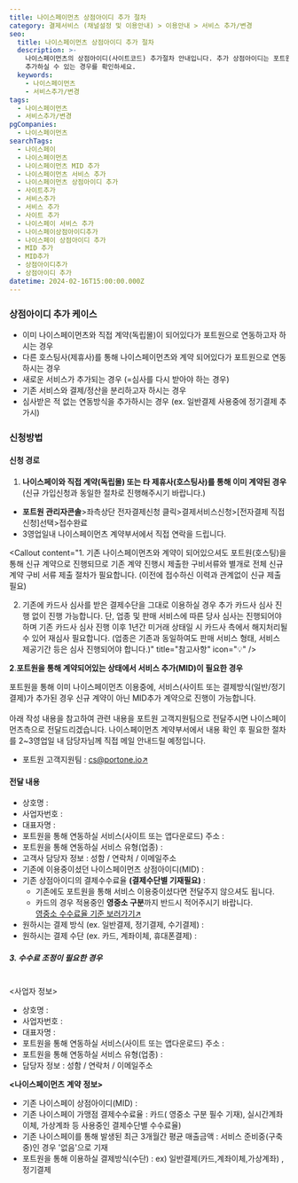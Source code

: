 ```yaml
---
title: 나이스페이먼츠 상점아이디 추가 절차
category: 결제서비스 (채널설정 및 이용안내) > 이용안내 > 서비스 추가/변경
seo:
  title: 나이스페이먼츠 상점아이디 추가 절차
  description: >-
    나이스페이먼츠의 상점아이디(사이트코드) 추가절차 안내입니다. 추가 상점아이디는 포트원 호스팅사를 기준으로 수수료가 적용되며, 상점아이디를
    추가하실 수 있는 경우를 확인하세요.
  keywords:
    - 나이스페이먼츠
    - 서비스추가/변경
tags:
  - 나이스페이먼츠
  - 서비스추가/변경
pgCompanies:
  - 나이스페이먼츠
searchTags:
  - 나이스페이
  - 나이스페이먼츠
  - 나이스페이먼츠 MID 추가
  - 나이스페이먼츠 서비스 추가
  - 나이스페이먼츠 상점아이디 추가
  - 사이트추가
  - 서비스추가
  - 서비스 추가
  - 사이트 추가
  - 나이스페이 서비스 추가
  - 나이스페이상점아이디추가
  - 나이스페이 상점아이디 추가
  - MID 추가
  - MID추가
  - 상점아이디추가
  - 상점아이디 추가
datetime: 2024-02-16T15:00:00.000Z
---
```


<Callout content="나이스페이먼츠 상점아이디 추가 절차를 안내해드립니다. 추가되는 상점아이디는 포트원 호스팅사를 기준으로 수수료가 적용되는 점 참고해주세요." />

<Callout title="포트원 기준 결제대행사 수수료 보러가기↗" />

### **상점아이디 추가 케이스**

<Callout content="포트원 정책에 의하여 기존에 포트원을 통하지 않고 계약된 상점아이디는 포트원 서비스 사용이 불가합니다. 새로운 포트원용 상점아이디를 추가 발급 받으신 후 이용해주시기 바랍니다." title="참고사항" icon="💡" />

- 이미 나이스페이먼츠와 직접 계약(독립몰)이 되어있다가 포트원으로 연동하고자 하시는 경우
- 다른 호스팅사(제휴사)를 통해 나이스페이먼츠와 계약 되어있다가 포트원으로 연동하시는 경우
- 새로운 서비스가 추가되는 경우 (=심사를 다시 받아야 하는 경우)
- 기존 서비스와 결제/정산을 분리하고자 하시는 경우
- 심사받은 적 없는 연동방식을 추가하시는 경우 (ex. 일반결제 사용중에 정기결제 추가시)

### **신청방법**

#### **신청 경로**

1. **나이스페이와 직접 계약(독립몰) 또는 타 제휴사(호스팅사)를 통해 이미 계약된 경우**\
   (신규 가입신청과 동일한 절차로 진행해주시기 바랍니다.)

<Indent level="1">

- **포트원 관리자콘솔**>좌측상단 전자결제신청 클릭>결제서비스신청>\[전자결제 직접신청]선택>접수완료
- 3영업일내 나이스페이먼츠 계약부서에서 직접 연락을 드립니다.

</Indent>

<Callout content="1. 기존 나이스페이먼츠와 계약이 되어있으셔도 포트원(호스팅)을 통해 신규 계약으로 진행되므로 기존 계약 진행시 제출한 구비서류와 별개로 전체 신규계약 구비 서류 제출 절차가 필요합니다. 
(이전에 접수하신 이력과 관계없이 신규 제출 필요)

2. 기존에 카드사 심사를 받은 결제수단을 그대로 이용하실 경우 추가 카드사 심사 진행 없이 진행 가능합니다. 단, 업종 및 판매 서비스에 따른 당사 심사는 진행되어야 하며 기존 카드사 심사 진행 이후 1년간 미거래 상태일 시 카드사 측에서 해지처리될 수 있어 재심사 필요합니다.
(업종은 기존과 동일하여도 판매 서비스 형태, 서비스 제공기간 등은 심사 진행되어야 합니다.)" title="참고사항" icon="💡" />

**2**.**포트원을 통해 계약되어있는 상태에서 서비스 추가(MID)이 필요한 경우**

포트원을 통해 이미 나이스페이먼츠 이용중에, 서비스(사이트 또는 결제방식(일반/정기결제)가 추가된 경우 신규 계약이 아닌 MID추가 계약으로 진행이 가능합니다.\
\
아래 작성 내용을 참고하여 관련 내용을 포트원 고객지원팀으로 전달주시면 나이스페이먼츠측으로 전달드리겠습니다.  나이스페이먼츠 계약부서에서 내용 확인 후 필요한 절차를 2\~3영업일 내 담당자님께 직접 메일 안내드릴 예정입니다.

- 포트원 고객지원팀 : [cs@portone.io↗](mailto:cs@portone.io)

#### **전달 내용**

- 상호명 :
- 사업자번호 :
- 대표자명 :
- 포트원을 통해 연동하실 서비스(사이트 또는 앱다운로드) 주소 :
- 포트원을 통해 연동하실 서비스 유형(업종) :
- 고객사 담당자 정보 : 성함 / 연락처 / 이메일주소
- 기존에 이용중이셨던 나이스페이먼츠 상점아이디(MID) :
- 기존 상점아이디의 결제수수료율 **(결제수단별 기재필요)** :
  - 기존에도 포트원을 통해 서비스 이용중이셨다면 전달주지 않으셔도 됩니다.
  - 카드의 경우 적용중인 **영중소 구분**까지 반드시 적어주시기 바랍니다.\
    [영중소 수수료율 기준 보러가기↗](https://help.portone.io/content/small-business-commission-fee)
- 원하시는 결제 방식 (ex. 일반결제, 정기결제, 수기결제) :
- 원하시는 결제 수단 (ex. 카드, 계좌이체, 휴대폰결제) :

##### **3. 수수료 조정이 필요한 경우**

\
<사업자 정보>

- 상호명 :
- 사업자번호 :
- 대표자명 :
- 포트원을 통해 연동하실 서비스(사이트 또는 앱다운로드) 주소 :
- 포트원을 통해 연동하실 서비스 유형(업종) :
- 담당자 정보 : 성함 / 연락처 / 이메일주소

**<나이스페이먼츠** **계약** **정보>**

- 기존 나이스페이 상점아이디(MID) :
- 기존 나이스페이 가맹점 결제수수료율 : 카드( 영중소 구분 필수 기재), 실시간계좌이체, 가상계좌 등 사용중인 결제수단별 수수료율)
- 기존 나이스페이를 통해 발생된 최근 3개월간 평균 매출금액 : 서비스 준비중(구축중)인 경우 '없음'으로 기재
- 포트원을 통해 이용하실 결제방식(수단) : ex) 일반결제(카드,계좌이체,가상계좌) , 정기결제
